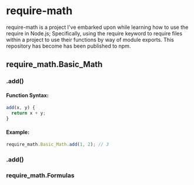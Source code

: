 # require-math
require-math is a project I've embarked upon while learning how to use the require in Node.js; Specifically, using the require keyword to require files within a project to use their functions by way of module exports. This repository has become has been published to npm.
## require_math.Basic_Math
### .add()
#### Function Syntax:
```javascript
add(x, y) {
  return x + y;
}
```
#### Example:
```javascript
require_math.Basic_Math.add(1, 2); // 3
```
### .add()

### require_math.Formulas
